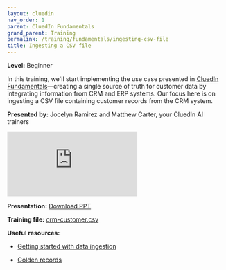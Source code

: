 ```yaml
---
layout: cluedin
nav_order: 1
parent: CluedIn Fundamentals
grand_parent: Training
permalink: /training/fundamentals/ingesting-csv-file
title: Ingesting a CSV file
---
```


**Level:** Beginner

In this training, we'll start implementing the use case presented in [CluedIn Fundamentals](/training/fundamentals)—creating a single source of truth for customer data by integrating information from CRM and ERP systems. Our focus here is on ingesting a CSV file containing customer records from the CRM system.

**Presented by:** Jocelyn Ramirez and Matthew Carter, your CluedIn AI trainers

<div class="videoFrame">
<iframe src="https://player.vimeo.com/video/1087088366?badge=0&amp;autopause=0&amp;player_id=0&amp;app_id=58479" frameborder="0" allow="autoplay; fullscreen; picture-in-picture; clipboard-write;" title="CluedIn Fundamentals: Ingesting a CSV file"></iframe>
</div>

**Presentation:** <a href="../../../assets/other/training-ppt/ingesting-a-csv-file.pptx" download>Download PPT</a>

**Training file:** <a href="../../../assets/other/crm-customer.csv" download>crm-customer.csv</a>

**Useful resources:**

- [Getting started with data ingestion](/getting-started/data-ingestion)

- [Golden records](/key-terms-and-features/golden-records)